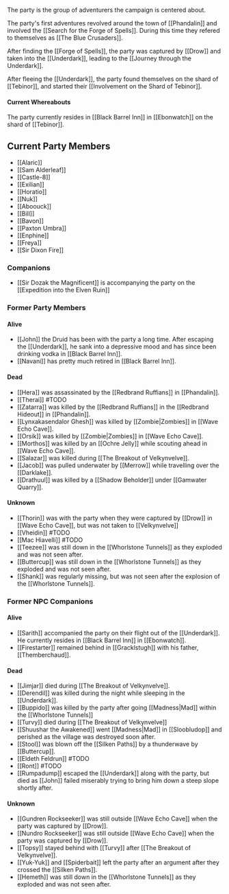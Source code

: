 The party is the group of adventurers the campaign is centered about.

The party's first adventures revolved around the town of [[Phandalin]] and involved the [[Search for the Forge of Spells]]. During this time they refered to themselves as [[The Blue Crusaders]].

After finding the [[Forge of Spells]], the party was captured by [[Drow]] and taken into the [[Underdark]], leading to the [[Journey through the Underdark]].

After fleeing the [[Underdark]], the party found themselves on the shard of [[Tebinor]], and started their [[Involvement on the Shard of Tebinor]].

#### Current Whereabouts

The party currently resides in [[Black Barrel Inn]] in [[Ebonwatch]] on the shard of [[Tebinor]].

## Current Party Members
* [[Alaric]]
* [[Sam Alderleaf]]
* [[Castle-8]]
* [[Exilian]]
* [[Horatio]]
* [[Nuk]]
* [[Aboouck]]
* [[Bill]]
* [[Bavon]]
* [[Paxton Umbra]]
* [[Enphine]]
* [[Freya]]
* [[Sir Dixon Fire]]

 
### Companions
* [[Sir Dozak the Magnificent]] is accompanying the party on the [[Expedition into the Elven Ruin]]

### Former Party Members
#### Alive
* [[John]] the Druid has been with the party a long time. After escaping the [[Underdark]], he sank into a depressive mood and has since been drinking vodka in [[Black Barrel Inn]].
* [[Navani]] has pretty much retired in [[Black Barrel Inn]].
#### Dead
* [[Hera]] was assassinated by the [[Redbrand Ruffians]] in [[Phandalin]].
* [[Therai]] #TODO
* [[Zatarra]] was killed by the [[Redbrand Ruffians]] in the [[Redbrand Hideout]] in [[Phandalin]].
* [[Lynxakasendalor Ghesh]] was killed by [[Zombie|Zombies]] in [[Wave Echo Cave]].
* [[Orsik]] was killed by [[Zombie|Zombies]] in [[Wave Echo Cave]].
* [[Morthos]] was killed by an [[Ochre Jelly]] while scouting ahead in [[Wave Echo Cave]].
* [[Salazar]] was killed during [[The Breakout of Velkynvelve]].
* [[Jacob]] was pulled underwater by [[Merrow]] while travelling over the [[Darklake]].
* [[Drathuul]] was killed by a [[Shadow Beholder]] under [[Gamwater Quarry]].
#### Unknown
* [[Thorin]] was with the party when they were captured by [[Drow]] in [[Wave Echo Cave]], but was not taken to [[Velkynvelve]]
* [[Vheidin]] #TODO
* [[Mac Hiavelli]] #TODO
* [[Teezee]] was still down in the [[Whorlstone Tunnels]] as they exploded and was not seen after.
* [[Buttercup]] was still down in the [[Whorlstone Tunnels]] as they exploded and was not seen after.
* [[Shank]] was regularly missing, but was not seen after the explosion of the [[Whorlstone Tunnels]].

### Former NPC Companions
#### Alive
* [[Sarith]] accompanied the party on their flight out of the [[Underdark]]. He currently resides in [[Black Barrel Inn]] in [[Ebonwatch]].
* [[Firestarter]] remained behind in [[Gracklstugh]] with his father, [[Themberchaud]].
#### Dead
* [[Jimjar]] died during [[The Breakout of Velkynvelve]].
* [[Derendil]] was killed during the night while sleeping in the [[Underdark]].
* [[Buppido]] was killed by the party after going [[Madness|Mad]] within the [[Whorlstone Tunnels]]
* [[Turvy]] died during [[The Breakout of Velkynvelve]]
* [[Shuushar the Awakened]] went [[Madness|Mad]] in [[Sloobludop]] and perished as the village was destroyed soon after.
* [[Stool]] was blown off the [[Silken Paths]] by a thunderwave by [[Buttercup]].
* [[Eldeth Feldrun]] #TODO
* [[Ront]] #TODO
* [[Rumpadump]] escaped the [[Underdark]] along with the party, but died as [[John]] failed miserably trying to bring him down a steep slope shortly after.
#### Unknown
* [[Gundren Rockseeker]] was still outside [[Wave Echo Cave]] when the party was captured by [[Drow]].
* [[Nundro Rockseeker]] was still outside [[Wave Echo Cave]] when the party was captured by [[Drow]].
* [[Topsy]] stayed behind with [[Turvy]] after [[The Breakout of Velkynvelve]].
* [[Yuk-Yuk]] and [[Spiderbait]] left the party after an argument after they crossed the [[Silken Paths]].
* [[Hemeth]] was still down in the [[Whorlstone Tunnels]] as they exploded and was not seen after.